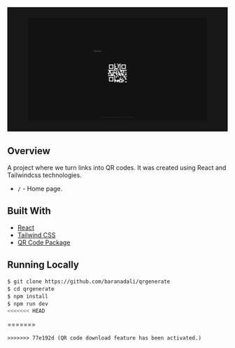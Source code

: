 <img src="./src/assets/images/thumbnail.jpg" />

## Overview

A project where we turn links into QR codes. It was created using React and Tailwindcss technologies.

- `/` - Home page.

## Built With

- [React](https://reactjs.org)
- [Tailwind CSS](https://tailwindcss.com)
- [QR Code Package](https://www.npmjs.com/package/react-qr-code)

## Running Locally

```bash
$ git clone https://github.com/baranadali/qrgenerate
$ cd qrgenerate
$ npm install
$ npm run dev
<<<<<<< HEAD
```
=======
```
>>>>>>> 77e192d (QR code download feature has been activated.)
